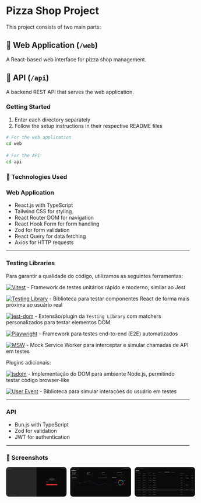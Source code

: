 # Pizza Shop Project
This project consists of two main parts:

## 📱 Web Application (`/web`)
A React-based web interface for pizza shop management.

## 🚀 API (`/api`) 
A backend REST API that serves the web application.

### Getting Started

1. Enter each directory separately
2. Follow the setup instructions in their respective README files

```bash
# For the web application
cd web

# For the API
cd api
```

### 🔧 Technologies Used

### Web Application
- React.js with TypeScript
- Tailwind CSS for styling
- React Router DOM for navigation
- React Hook Form for form handling
- Zod for form validation
- React Query for data fetching
- Axios for HTTP requests

-----

### Testing Libraries

Para garantir a qualidade do código, utilizamos as seguintes ferramentas:

[![Vitest](https://img.shields.io/badge/Vitest-6E9F18?style=for-the-badge&logo=vitest&logoColor=white)](https://vitest.dev/) - Framework de testes unitários rápido e moderno, similar ao Jest

[![Testing Library](https://img.shields.io/badge/-TestingLibrary-%23E33332?style=for-the-badge&logo=testing-library&logoColor=white)](https://testing-library.com/) - Biblioteca para testar componentes React de forma mais próxima ao usuário real

[![jest-dom](https://img.shields.io/badge/jest--dom-c21325?style=for-the-badge&logo=jest&logoColor=white)](https://testing-library.com/docs/ecosystem-jest-dom/) - Extensão/plugin da `Testing Library` com matchers personalizados para testar elementos DOM

[![Playwright](https://img.shields.io/badge/Playwright-45ba4b?style=for-the-badge&logo=playwright&logoColor=white)](https://playwright.dev/) - Framework para testes end-to-end (E2E) automatizados

[![MSW](https://img.shields.io/badge/MSW-black?style=for-the-badge&logo=mock-service-worker&logoColor=white)](https://mswjs.io/) - Mock Service Worker para interceptar e simular chamadas de API em testes

Plugins adicionais:

[![jsdom](https://img.shields.io/badge/jsdom-yellow?style=for-the-badge&logo=javascript&logoColor=black)](https://github.com/jsdom/jsdom) - Implementação do DOM para ambiente Node.js, permitindo testar código browser-like

[![User Event](https://img.shields.io/badge/user--event-gray?style=for-the-badge&logo=testing-library&logoColor=white)](https://testing-library.com/docs/user-event/intro/) - Biblioteca para simular interações do usuário em testes

----

### API
- Bun.js with TypeScript
- Zod for validation
- JWT for authentication

----

### 📸 Screenshots

<div style="display: flex; gap: 10px;">
    <img src="./assets/signin.png" style="border-radius: 8px; width: 33%; transition: transform 0.3s; cursor: pointer;" onmouseover="this.style.transform='scale(1.1)'" onmouseout="this.style.transform='scale(1)'" alt="Login">
    <img src="./assets/dash.png" style="border-radius: 8px; width: 33%; transition: transform 0.3s; cursor: pointer;" onmouseover="this.style.transform='scale(1.1)'" onmouseout="this.style.transform='scale(1)'" alt="Dashboard">
    <img src="./assets/tab.png" style="border-radius: 8px; width: 33%; transition: transform 0.3s; cursor: pointer;" onmouseover="this.style.transform='scale(1.1)'" onmouseout="this.style.transform='scale(1)'" alt="Orders">
</div>